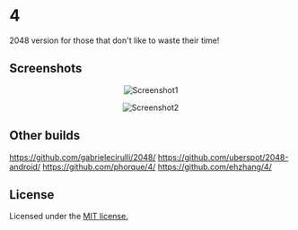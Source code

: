 # 4

2048 version for those that don't like to waste their time!

## Screenshots

<p align="center"><img src="https://i.imgur.com/3RcIW92.png" alt="Screenshot1"/></p>
<p align="center"><img src="https://i.imgur.com/uZ8sgwH.png" alt="Screenshot2"/></p>

## Other builds

https://github.com/gabrielecirulli/2048/
https://github.com/uberspot/2048-android/
https://github.com/phorque/4/
https://github.com/ehzhang/4/

## License
Licensed under the [MIT license.](https://github.com/aminehaddad/a4/blob/master/LICENSE)
